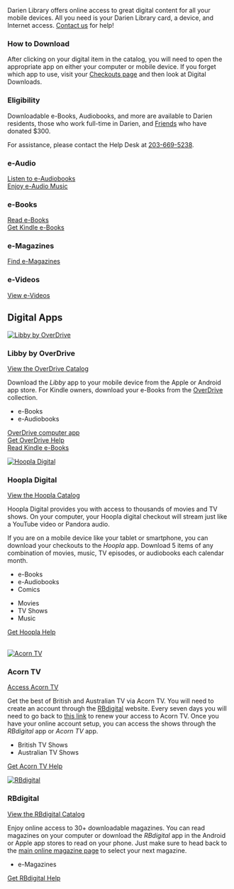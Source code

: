 Darien Library offers online access to great digital content for all your mobile devices. All you need is your Darien Library card, a device, and Internet access. [Contact us](/contact "Contact us") for help!

<div class="margin-bottom-20"></div>

<div class="row margin-bottom-30">
<div class="col-md-6">

### How to Download 
After clicking on your digital item in the catalog, you will need to open the appropriate app on either your computer or mobile device. If you forget which app to use, visit your [Checkouts page](/myaccount/circulation "Checkouts") and then look at Digital Downloads.

<div class="margin-bottom-20"></div>  

</div>
<div class="col-md-6">

### Eligibility

Downloadable e-Books, Audiobooks, and more are available to Darien residents, those who work full-time in Darien, and [Friends](/friends "Friends of the Library") who have donated $300.

For assistance, please contact the Help Desk at [203-669-5238](tel:2036695238 "203-669-5238").

</div>
</div>


<div class="row margin-bottom-20">
<div class="col-xs-6 col-md-6">
<div class="row">
<div class="col-xs-12 col-md-6">

<i class="fa fa-headphones fa-5x" aria-hidden="true"></i>

### e-Audio
[Listen to e-Audiobooks](https://dar.to/2pI6UOM "e-Audiobooks")<br />
[Enjoy e-Audio Music](https://dar.to/2qz6xnV "e-Audio Music")

<div class="margin-bottom-10"></div>     
</div>
<div class="col-xs-12 col-md-6">
<i class="fa fa-tablet fa-5x" aria-hidden="true"></i>

### e-Books
[Read e-Books](https://dar.to/2p8YQ6A "e-Books")<br />
[Get Kindle e-Books](/kindle "Get Kindle e-Books")

<div class="margin-bottom-10"></div>    
</div>
</div>
</div> 
<div class="col-xs-6 col-md-6">
<div class="row">
<div class="col-xs-12 col-md-6">
<i class="fa fa-file-text-o fa-5x" aria-hidden="true"></i>

### e-Magazines
[Find e-Magazines](https://dar.to/2oY1hgj "e-Magazines")
<br />
<div class="margin-bottom-80"></div>       
</div> 
<div class="col-xs-12 col-md-6">
<i class="fa fa-film fa-5x" aria-hidden="true"></i>

### e-Videos
[View e-Videos](https://dar.to/2qsfhiz "e-Videos")
</div>
</div>
</div>
</div>

<div class="text-center margin-bottom-50">
  <h2 class="title-v2 title-center">Digital Apps</h2>
</div>

<div class="row margin-bottom-20">
<div class="col-md-6">

<a href="https://dar.to/2qyVM4X"><img src="/uploads/logos/libby_icon.png" alt= "Libby by OverDrive" /></a>
 
### Libby by OverDrive 

[View the OverDrive Catalog](https://dar.to/2qyVM4X "OverDrive")

Download the _Libby_ app to your mobile device from the Apple or Android app store. For Kindle owners, download your e-Books from the [OverDrive](https://dar.to/2rwHAsg "OverDrive") collection.

* e-Books
* e-Audiobooks

[OverDrive computer app](https://dar.to/2pwPKU6 "OverDrive")<br />
[Get OverDrive Help](https://dar.to/2p5WB3i "OverDrive help")<br />
[Read Kindle e-Books](/kindle "Kindle e-Books")


</div>
<div class="col-md-6">

<a href="https://dar.to/2p8K27Z"><img src="/uploads/logos/hoopla_icon.png" alt= "Hoopla Digital" /></a>

### Hoopla Digital 

[View the Hoopla Catalog](https://dar.to/2EqjY3u "Hoopla")

Hoopla Digital provides you with access to thousands of movies and TV shows. On your computer, your Hoopla digital checkout will stream just like a YouTube video or Pandora audio. 

If you are on a mobile device like your tablet or smartphone, you can download your checkouts to the _Hoopla_ app. Download 5 items of any combination of movies, music, TV episodes, or audiobooks each calendar month. 

<div class="row">
<div class="col-md-6">

* e-Books
* e-Audiobooks
* Comics

</div>
<div class="col-md-6">

* Movies
* TV Shows
* Music
</div>
</div>

[Get Hoopla Help](https://dar.to/2qskfM0 "Hoopla help")
<br />
<br />

</div>
</div> 

<div class="row margin-bottom-20">
<div class="col-md-6">

<a href="https://dar.to/2oY1hgj"><img src="/uploads/logos/acorntv_logo.jpg" alt= "Acorn TV" /></a>

### Acorn TV

[Access Acorn TV](https://dar.to/2rcRb9E "RBdigital")

Get the best of British and Australian TV via Acorn TV. You will need to create an account through the [RBdigital](https://dar.to/2rcRb9E) website. Every seven days you will need to go back to [this link](https://dar.to/2rcRb9E "this link") to renew your access to Acorn TV. Once you have your online account setup, you can access the shows through the _RBdigital_ app or _Acorn TV_ app. 

* British TV Shows
* Australian TV Shows

[Get Acorn TV Help](https://dar.to/2p5Xx7B "Acorn TV help")

</div>
<div class="col-md-6">

<a href="https://dar.to/2oY1hgj"><img src="/uploads/logos/rbdigital_logo.jpg" alt= "RBdigital" /></a>

### RBdigital

[View the RBdigital Catalog](https://dar.to/2oY1hgj "RBdigital")

Enjoy online access to 30+ downloadable magazines. You can read magazines on your computer or download the _RBdigital_ app in the Android or Apple app stores to read on your phone. Just make sure to head back to the [main online magazine page](https://dar.to/2oY1hgj "Online magazines") to select your next magazine.

* e-Magazines

[Get RBdigital Help](https://dar.to/2p5Xx7B "RBdigital help")

</div>
</div>